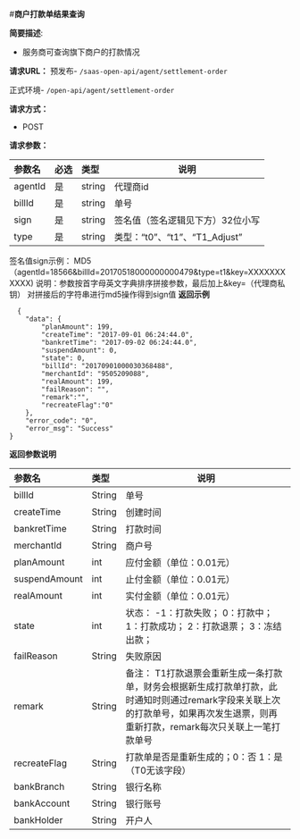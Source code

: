 #**商户打款单结果查询**

**简要描述**:

- 服务商可查询旗下商户的打款情况

**请求URL：** 
预发布- ` /saas-open-api/agent/settlement-order `

正式环境- ` /open-api/agent/settlement-order `

**请求方式：**

- POST 

**请求参数：** 

| 参数名  | 必选 | 类型   | 说明                             |
| :------ | :--- | :----- | -------------------------------- |
| agentId | 是   | string | 代理商id                         |
| billId  | 是   | string | 单号                             |
| sign    | 是   | string | 签名值（签名逻辑见下方）32位小写 |
| type    | 是   | string | 类型：“t0”、“t1”、“T1_Adjust”    |



签名值sign示例：
MD5（agentId=18566&billId=20170518000000000479&type=t1&key=XXXXXXXXXXX)
说明：参数按首字母英文字典排序拼接参数，最后加上&key=（代理商私钥）
对拼接后的字符串进行md5操作得到sign值
 **返回示例**

``` 
  {
	"data": {
		"planAmount": 199,
		"createTime": "2017-09-01 06:24:44.0",
		"bankretTime": "2017-09-02 06:24:44.0",
		"suspendAmount": 0,
		"state": 0,
		"billId": "20170901000030368488",
		"merchantId": "9505209088",
		"realAmount": 199,
		"failReason": "",
		"remark":"",
		"recreateFlag":"0"
	},
	"error_code": "0",
	"error_msg": "Success"
}
```

 **返回参数说明** 

| 参数名        | 类型   | 说明                                                         |
| :------------ | :----- | ------------------------------------------------------------ |
| billId        | String | 单号                                                         |
| createTime    | String | 创建时间                                                     |
| bankretTime   | String | 打款时间                                                     |
| merchantId    | String | 商户号                                                       |
| planAmount    | int    | 应付金额（单位：0.01元）                                     |
| suspendAmount | int    | 止付金额（单位：0.01元）                                     |
| realAmount    | int    | 实付金额（单位：0.01元）                                     |
| state         | int    | 状态： -1：打款失败； 0：打款中； 1：打款成功； 2：打款退票； 3：冻结出款； |
| failReason    | String | 失败原因                                                     |
| remark        | String | 备注： T1打款退票会重新生成一条打款单，财务会根据新生成打款单打款，此时通知时则通过remark字段来关联上次的打款单号，如果再次发生退票，则再重新打款，remark每次只关联上一笔打款单号 |
| recreateFlag  | String | 打款单是否是重新生成的；0：否 1：是 （T0无该字段）           |
| bankBranch    | String | 银行名称                                                     |
| bankAccount   | String | 银行账号                                                     |
| bankHolder    | String | 开户人                                                       |


